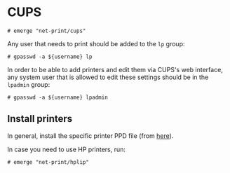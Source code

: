 # CUPS

```ShellSession
# emerge "net-print/cups"
```

Any user that needs to print should be added to the `lp` group:

```ShellSession
# gpasswd -a ${username} lp
```

In order to be able to add printers and edit them via CUPS's web interface,
any system user that is allowed to edit these settings should be in the
`lpadmin` group:

```ShellSession
# gpasswd -a ${username} lpadmin
```

## Install printers

In general, install the specific printer PPD file (from
[here](http://www.openprinting.org/drivers)).

In case you need to use HP printers, run:

```ShellSession
# emerge "net-print/hplip"
```
